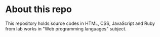 # About this repo

This repository holds source codes in HTML, CSS, JavaScript and Ruby from lab works in "Web programming languages" subject.